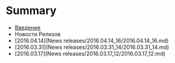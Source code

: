 # Summary

* [Введение](README.md)
* Новости Релизов
* [2016.04.14](News releases/2016.04.14_16/2016.04.14_16.md)
* [2016.03.31](News releases/2016.03.31_14/2016.03.31_14.md)
* [2016.03.17](News releases/2016.03.17_12/2016.03.17_12.md)

